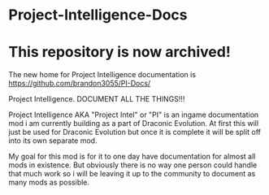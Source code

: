 # Project-Intelligence-Docs

# This repository is now archived!
The new home for Project Intelligence documentation is https://github.com/brandon3055/PI-Docs/

Project Intelligence. DOCUMENT ALL THE THINGS!!!

Project Intelligence AKA "Project Intel" or "PI" is an ingame documentation mod i am currently building as a part of Draconic Evolution.
At first this will just be used for Draconic Evolution but once it is complete it will be split off into its own separate mod. 

My goal for this mod is for it to one day have documentation for almost all mods in existence. But obviously there is no way one person
could handle that much work so i will be leaving it up to the community to document as many mods as possible.
